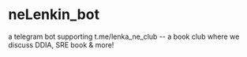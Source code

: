 # neLenkin_bot
a telegram bot supporting t.me/lenka_ne_club -- a book club where we discuss DDIA, SRE book &amp; more!
